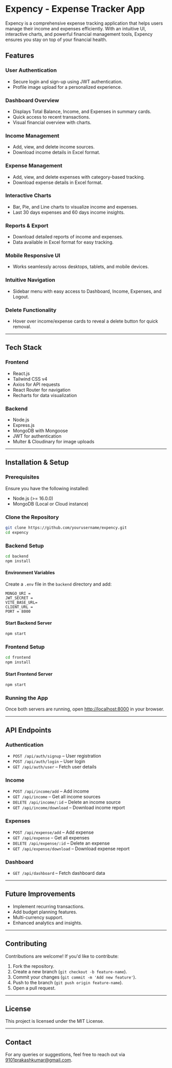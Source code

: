 # Expency - Expense Tracker App

Expency is a comprehensive expense tracking application that helps users manage their income and expenses efficiently. With an intuitive UI, interactive charts, and powerful financial management tools, Expency ensures you stay on top of your financial health.

## Features

### User Authentication
- Secure login and sign-up using JWT authentication.
- Profile image upload for a personalized experience.

### Dashboard Overview
- Displays Total Balance, Income, and Expenses in summary cards.
- Quick access to recent transactions.
- Visual financial overview with charts.

### Income Management
- Add, view, and delete income sources.
- Download income details in Excel format.

### Expense Management
- Add, view, and delete expenses with category-based tracking.
- Download expense details in Excel format.

### Interactive Charts
- Bar, Pie, and Line charts to visualize income and expenses.
- Last 30 days expenses and 60 days income insights.

### Reports & Export
- Download detailed reports of income and expenses.
- Data available in Excel format for easy tracking.

### Mobile Responsive UI
- Works seamlessly across desktops, tablets, and mobile devices.

### Intuitive Navigation
- Sidebar menu with easy access to Dashboard, Income, Expenses, and Logout.

### Delete Functionality
- Hover over income/expense cards to reveal a delete button for quick removal.

---

## Tech Stack

### Frontend
- React.js
- Tailwind CSS v4
- Axios for API requests
- React Router for navigation
- Recharts for data visualization

### Backend
- Node.js
- Express.js
- MongoDB with Mongoose
- JWT for authentication
- Multer & Cloudinary for image uploads

---

## Installation & Setup

### Prerequisites
Ensure you have the following installed:
- Node.js (>= 16.0.0)
- MongoDB (Local or Cloud instance)

### Clone the Repository
```sh
git clone https://github.com/yourusername/expency.git
cd expency
```

### Backend Setup
```sh
cd backend
npm install
```

#### Environment Variables
Create a `.env` file in the `backend` directory and add:
```
MONGO_URI = 
JWT_SECRET = 
VITE_BASE_URL=
CLIENT_URL = 
PORT = 8000
```

#### Start Backend Server
```sh
npm start
```

### Frontend Setup
```sh
cd frontend
npm install
```

#### Start Frontend Server
```sh
npm start
```

### Running the App
Once both servers are running, open [http://localhost:8000](http://localhost:8000) in your browser.

---

## API Endpoints

### Authentication
- `POST /api/auth/signup` – User registration
- `POST /api/auth/login` – User login
- `GET /api/auth/user` – Fetch user details

### Income
- `POST /api/income/add` – Add income
- `GET /api/income` – Get all income sources
- `DELETE /api/income/:id` – Delete an income source
- `GET /api/income/download` – Download income report

### Expenses
- `POST /api/expense/add` – Add expense
- `GET /api/expense` – Get all expenses
- `DELETE /api/expense/:id` – Delete an expense
- `GET /api/expense/download` – Download expense report

### Dashboard
- `GET /api/dashboard` – Fetch dashboard data

---

## Future Improvements
- Implement recurring transactions.
- Add budget planning features.
- Multi-currency support.
- Enhanced analytics and insights.

---

## Contributing
Contributions are welcome! If you'd like to contribute:
1. Fork the repository.
2. Create a new branch (`git checkout -b feature-name`).
3. Commit your changes (`git commit -m 'Add new feature'`).
4. Push to the branch (`git push origin feature-name`).
5. Open a pull request.

---

## License
This project is licensed under the MIT License.

---

## Contact
For any queries or suggestions, feel free to reach out via [9101prakashkumar@gmail.com](mailto:9101prakashkumar@gmail.com).

